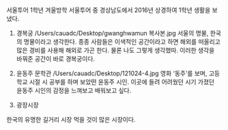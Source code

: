 서울투어 
1학년 겨울방학 서울투어 중
경상남도에서 2016년 상경하여 1학년 생활을 보냈다.

1. 경복궁
/Users/cauadc/Desktop/gwanghwamun 복사본.jpg
서울의 명물, 한국의 명물이라고 생각한다. 종종 사람들은 이색적인 공간이라고 하면 해외를 떠올리고 많은 경비를 사용해 해외로 가곤 한다. 물론 나도 그렇게 생각했따. 이러한 생각을 바꿔준 공간이 바로 경복궁이다.

2. 윤동주 문학관
/Users/cauadc/Desktop/121024-4.jpg
영화 ‘동주’를 보며, 고등학교 시절 시 공부를 하며 보았떤 윤동주 시인. 이곳에 들려 어려웠던 시기 가졌던 윤동주 시인의 감정을 느껴보고 배워보고 싶다.

3. 광장시장

한국의 유명한 길거리 시장 먹을 것이 많은 시장이다.
